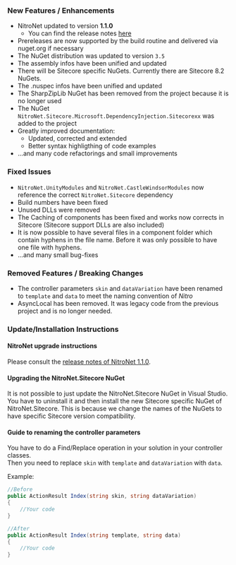 ### New Features / Enhancements
- NitroNet updated to version **1.1.0**
	- You can find the release notes [here](https://github.com/namics/NitroNet/releases/tag/1.1.0.0)
- Prereleases are now supported by the build routine and delivered via nuget.org if necessary
- The NuGet distribution was updated to version `3.5`
- The assembly infos have been unified and updated
- There will be Sitecore specific NuGets. Currently there are Sitecore 8.2 NuGets.
- The .nuspec infos have been unified and updated
- The SharpZipLib NuGet has been removed from the project because it is no longer used
- The NuGet `NitroNet.Sitecore.Microsoft.DependencyInjection.Sitecorexx` was added to the project
- Greatly improved documentation:
	- Updated, corrected and extended
	- Better syntax highligthing of code examples
- ...and many code refactorings and small improvements

### Fixed Issues
- `NitroNet.UnityModules` and `NitroNet.CastleWindsorModules` now reference the correct `NitroNet.Sitecore` dependency
- Build numbers have been fixed
- Unused DLLs were removed
- The Caching of components has been fixed and works now corrects in Sitecore (Sitecore support DLLs are also included)
- It is now possible to have several files in a component folder which contain hyphens in the file name. Before it was only possible to have one file with hyphens.
- ...and many small bug-fixes

### Removed Features / Breaking Changes
- The controller parameters `skin` and `dataVariation` have been renamed to `template` and `data` to meet the naming convention of *Nitro*
- AsyncLocal has been removed. It was legacy code from the previous project and is no longer needed.

### Update/Installation Instructions

#### NitroNet upgrade instructions
Please consult the [release notes of NitroNet 1.1.0](https://github.com/namics/NitroNet/releases/tag/1.1.0.0).

#### Upgrading the NitroNet.Sitecore NuGet
It is not possible to just update the NitroNet.Sitecore NuGet in Visual Studio. You have to uninstall it and then install the new Sitecore specific NuGet of NitroNet.Sitecore. This is because we change the names of the NuGets to have specific Sitecore version compatibility.

#### Guide to renaming the controller parameters
You have to do a Find/Replace operation in your solution in your controller classes.  
Then you need to replace `skin` with `template` and `dataVariation` with `data`.

Example:

```csharp
//Before
public ActionResult Index(string skin, string dataVariation)
{
	//Your code
}
```

```csharp
//After
public ActionResult Index(string template, string data)
{
	//Your code
}
```